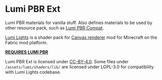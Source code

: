 # Lumi PBR Ext
Lumi PBR materials for vanilla stuff. Also defines materials to be used by other resource pack, such as [Lumi PBR Compat](https://github.com/spiralhalo/LumiPBRCompat).

[Lumi Lights](https://github.com/spiralhalo/LumiLightsPBR) is a shader pack for [Canvas renderer](https://github.com/grondag/canvas) mod for Minecraft on the Fabric mod platform.

**[REQUIRES LUMI PBR](https://github.com/spiralhalo/LumiLightsPBR)**

Lumi PBR Ext is licensed under [CC-BY-4.0](https://creativecommons.org/licenses/by/4.0/). Some files under `/assets/lumi/shaders/lib/` are licensed under LGPL-3.0 for compatibility with Lumi Lights codebase.
